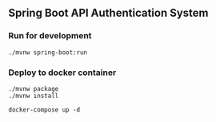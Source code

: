 ## Spring Boot API Authentication System

### Run for development
```shell
./mvnw spring-boot:run
```

### Deploy to docker container
````shell
./mvnw package
./mvnw install 

docker-compose up -d
````
